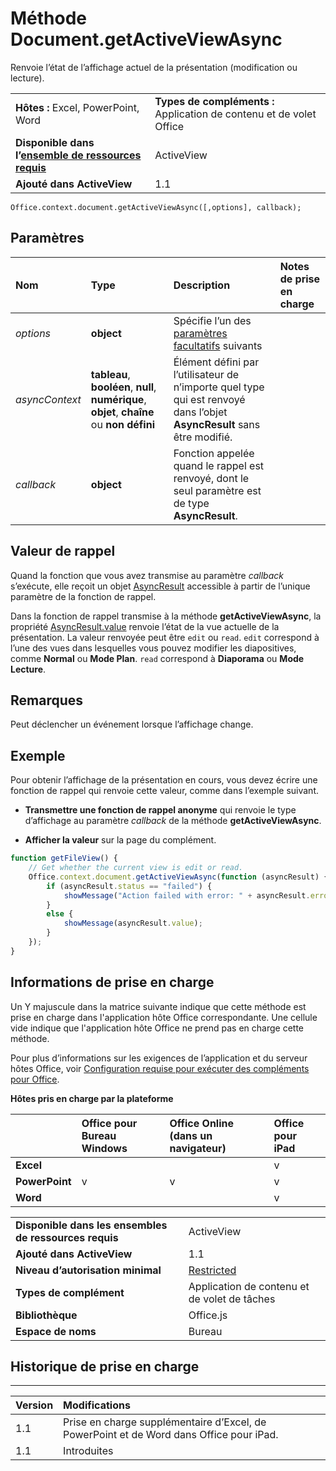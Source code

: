 
# Méthode Document.getActiveViewAsync
 Renvoie l’état de l’affichage actuel de la présentation (modification ou lecture).

|||
|:-----|:-----|
|**Hôtes :** Excel, PowerPoint, Word|**Types de compléments :** Application de contenu et de volet Office|
|**Disponible dans l’[ensemble de ressources requis](../../docs/overview/specify-office-hosts-and-api-requirements.md)**|ActiveView|
|**Ajouté dans ActiveView**|1.1|

```
Office.context.document.getActiveViewAsync([,options], callback);
```


## Paramètres



|**Nom**|**Type**|**Description**|**Notes de prise en charge**|
|:-----|:-----|:-----|:-----|
| _options_|**object**|Spécifie l’un des [paramètres facultatifs](../../docs/develop/asynchronous-programming-in-office-add-ins.md#passing-optional-parameters-to-asynchronous-methods) suivants||
| _asyncContext_|**tableau**, **booléen**, **null**, **numérique**, **objet**, **chaîne** ou **non défini**|Élément défini par l’utilisateur de n’importe quel type qui est renvoyé dans l’objet **AsyncResult** sans être modifié.||
| _callback_|**object**|Fonction appelée quand le rappel est renvoyé, dont le seul paramètre est de type **AsyncResult**.||

## Valeur de rappel

Quand la fonction que vous avez transmise au paramètre _callback_ s’exécute, elle reçoit un objet [AsyncResult](../../reference/shared/asyncresult.md) accessible à partir de l’unique paramètre de la fonction de rappel.

Dans la fonction de rappel transmise à la méthode **getActiveViewAsync**, la propriété [AsyncResult.value](../../reference/shared/asyncresult.value.md) renvoie l’état de la vue actuelle de la présentation. La valeur renvoyée peut être `edit` ou `read`. `edit` correspond à l’une des vues dans lesquelles vous pouvez modifier les diapositives, comme **Normal** ou **Mode Plan**. `read` correspond à **Diaporama** ou **Mode Lecture**.


## Remarques

Peut déclencher un événement lorsque l’affichage change.


## Exemple

Pour obtenir l’affichage de la présentation en cours, vous devez écrire une fonction de rappel qui renvoie cette valeur, comme dans l’exemple suivant.


-  **Transmettre une fonction de rappel anonyme** qui renvoie le type d’affichage au paramètre _callback_ de la méthode **getActiveViewAsync**.
    
-  **Afficher la valeur** sur la page du complément.
    

```js
function getFileView() {
    // Get whether the current view is edit or read.
    Office.context.document.getActiveViewAsync(function (asyncResult) {
        if (asyncResult.status == "failed") {
            showMessage("Action failed with error: " + asyncResult.error.message);
        }
        else {
            showMessage(asyncResult.value);
        }
    });
}
```




## Informations de prise en charge


Un Y majuscule dans la matrice suivante indique que cette méthode est prise en charge dans l'application hôte Office correspondante. Une cellule vide indique que l'application hôte Office ne prend pas en charge cette méthode.

Pour plus d’informations sur les exigences de l’application et du serveur hôtes Office, voir [Configuration requise pour exécuter des compléments pour Office](../../docs/overview/requirements-for-running-office-add-ins.md).


**Hôtes pris en charge par la plateforme**


||**Office pour Bureau Windows**|**Office Online (dans un navigateur)**|**Office pour iPad**|
|:-----|:-----|:-----|:-----|
|**Excel**|||v|
|**PowerPoint**|v|v|v|
|**Word**|||v|

|||
|:-----|:-----|
|**Disponible dans les ensembles de ressources requis**|ActiveView|
|**Ajouté dans ActiveView**|1.1|
|**Niveau d’autorisation minimal**|[Restricted](../../docs/develop/requesting-permissions-for-api-use-in-content-and-task-pane-add-ins.md)|
|**Types de complément**|Application de contenu et de volet de tâches|
|**Bibliothèque**|Office.js|
|**Espace de noms**|Bureau|

## Historique de prise en charge





****


|**Version**|**Modifications**|
|:-----|:-----|
|1.1|Prise en charge supplémentaire d’Excel, de PowerPoint et de Word dans Office pour iPad.|
|1.1|Introduites|
